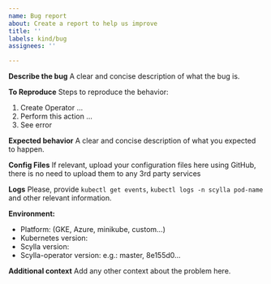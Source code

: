 ```yaml
---
name: Bug report
about: Create a report to help us improve
title: ''
labels: kind/bug
assignees: ''

---
```


<!-- **Are you in the right place?**
1. For issues or feature requests, please create an issue in this repository.
2. For general technical and non-technical questions, we are happy to help you on our [Slack](https://scylladb-users-slackin.herokuapp.com/).
3. Did you already search the existing open issues for anything similar? -->

**Describe the bug**
A clear and concise description of what the bug is.

**To Reproduce**
Steps to reproduce the behavior:
1. Create Operator ...
2. Perform this action ...
3. See error

**Expected behavior**
A clear and concise description of what you expected to happen.

**Config Files**
If relevant, upload your configuration files here using GitHub, there is no need to upload them to any 3rd party services

**Logs**
Please, provide `kubectl get events`, `kubectl logs -n scylla pod-name` and other relevant information.

**Environment:**
 - Platform: (GKE, Azure, minikube, custom...) 
 - Kubernetes version: 
 - Scylla version:
 - Scylla-operator version: e.g.: master, 8e155d0...

**Additional context**
Add any other context about the problem here.
